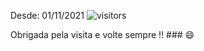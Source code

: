  
 Desde: 01/11/2021  ![visitors](https://visitor-badge.glitch.me/badge?page_id=camila-github&left_color=green&right_color=gray)  
 
 Obrigada pela visita e volte sempre !! ### 😄 
